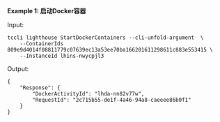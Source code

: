 **Example 1: 启动Docker容器**



Input: 

```
tccli lighthouse StartDockerContainers --cli-unfold-argument  \
    --ContainerIds 809e9d4014f08811779c07639ec13a53ee70ba166201611298611c883e553415 \
    --InstanceId lhins-nwycpjl3
```

Output: 
```
{
    "Response": {
        "DockerActivityId": "lhda-nn82v77w",
        "RequestId": "2c715b55-de1f-4a46-94a8-caeeee86b0f1"
    }
}
```

